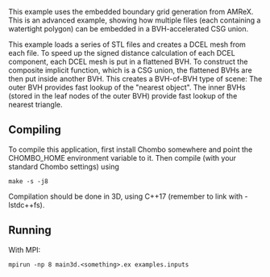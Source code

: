 This example uses the embedded boundary grid generation from AMReX.
This is an advanced example, showing how multiple files (each containing a watertight polygon) can be embedded in a BVH-accelerated CSG union.

This example loads a series of STL files and creates a DCEL mesh from each file.
To speed up the signed distance calculation of each DCEL component, each DCEL mesh is put in a flattened BVH.
To construct the composite implicit function, which is a CSG union, the flattened BVHs are then put inside another BVH.
This creates a BVH-of-BVH type of scene:
The outer BVH provides fast lookup of the "nearest object".
The inner BVHs (stored in the leaf nodes of the outer BVH) provide fast lookup of the nearest triangle. 

Compiling
---------

To compile this application, first install Chombo somewhere and point the CHOMBO_HOME environment variable to it.
Then compile (with your standard Chombo settings) using

    make -s -j8

Compilation should be done in 3D, using C++17 (remember to link with -lstdc++fs).  

Running
-------

With MPI:

    mpirun -np 8 main3d.<something>.ex examples.inputs
